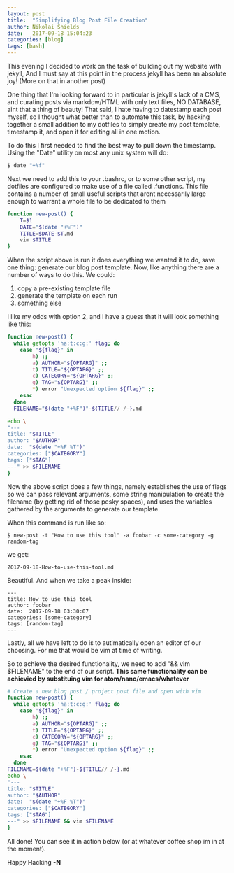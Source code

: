 ```yaml
---
layout: post
title:  "Simplifying Blog Post File Creation"
author: Nikolai Shields
date:   2017-09-18 15:04:23
categories: [blog]
tags: [bash]
---
```

This evening I decided to work on the task of building out my website with jekyll, And I must say at this point in the process jekyll has been
an absolute joy! (More on that in another post)

One thing that I'm looking forward to in particular is jekyll's lack of a CMS, and curating posts via markdow/HTML with only text files, NO DATABASE, aint that a thing of beauty!
That said, I hate having to datestamp each post myself, so I thought what better than to automate this task, by hacking together a small addition
to my dotfiles to simply create my post template, timestamp it, and open it for editing all in one motion.

To do this I first needed to find the best way to pull down the timestamp.
Using the "Date" utility on most any unix system will do:

``` bash
$ date "+%f"
```
Next we need to add this to your .bashrc, or to some other script, my dotfiles are configured to make use of a file called .functions.
This file contains a number of small useful scripts that arent necessarily large enough to warrant a whole file to be dedicated to them
``` bash
function new-post() {
	T=$1
	DATE="$(date "+%F")"
	TITLE=$DATE-$T.md
	vim $TITLE
}
```

When the script above is run it does everything we wanted it to do, save one thing: generate our blog post template.
Now, like anything there are a number of ways to do this.
We could:

1. copy a pre-existing template file
2. generate the template on each run
3. something else

I like my odds with option 2, and I have a guess that it will look something like this:
```` bash
function new-post() {
  while getopts 'ha:t:c:g:' flag; do
	case "${flag}" in
		h) ;;
		a) AUTHOR="${OPTARG}" ;;
		t) TITLE="${OPTARG}" ;;
		c) CATEGORY="${OPTARG}" ;;
		g) TAG="${OPTARG}" ;;
		*) error "Unexpected option ${flag}" ;;
	esac
  done
  FILENAME="$(date "+%F")"-${TITLE// /-}.md

echo \
"---
title: "$TITLE" 
author: "$AUTHOR"
date:  "$(date "+%F %T")"
categories: ["$CATEGORY"]
tags: ["$TAG"]
---" >> $FILENAME
}

`````
Now the above script does a few things, namely establishes the use of flags so we can pass relevant arguments,
some string manipulation to create the filename (by getting rid of those pesky spaces),
and uses the variables gathered by the arguments to generate our template.

When this command is run like so:
```
$ new-post -t "How to use this tool" -a foobar -c some-category -g random-tag
```
 we get:
```
2017-09-18-How-to-use-this-tool.md
```
Beautiful.
And when we take a peak inside:
```
---
title: How to use this tool
author: foobar
date:  2017-09-18 03:30:07
categories: [some-category]
tags: [random-tag]
---
```

Lastly, all we have left to do is to autimatically open an editor of our choosing.
For me that would be vim at time of writing.

So to achieve the desired functionality, we need to add "&& vim $FILENAME" to the end of our script.
**This same functionality can be achievied by substituing vim for atom/nano/emacs/whatever**

``` bash
# Create a new blog post / project post file and open with vim
function new-post() {
  while getopts 'ha:t:c:g:' flag; do
	case "${flag}" in
		h) ;;
		a) AUTHOR="${OPTARG}" ;;
		t) TITLE="${OPTARG}" ;;
		c) CATEGORY="${OPTARG}" ;;
		g) TAG="${OPTARG}" ;;
		*) error "Unexpected option ${flag}" ;;
	esac
  done
FILENAME=$(date "+%F")-${TITLE// /-}.md
echo \
"---
title: "$TITLE" 
author: "$AUTHOR"
date:  "$(date "+%F %T")"
categories: ["$CATEGORY"]
tags: ["$TAG"]
---" >> $FILENAME && vim $FILENAME
}
```

All done!
You can see it in action below (or at whatever coffee shop im in at the moment).


Happy Hacking 
**-N**
